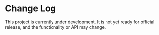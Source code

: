 # Change Log

This project is currently under development. It is not yet ready for official
release, and the functionality or API may change.
